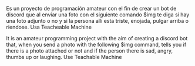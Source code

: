Es un proyecto de programación amateur con el fin de crear un bot de discord que al enviar una foto con el siguiente comando $img te diga si hay una foto adjunto o no y
si la persona allí esta triste, enojada, pulgar arriba o riendose. Usa Teacheable Machine

It is an amateur programming project with the aim of creating a discord bot that, when you send a photo with the following $img command, tells you if there is a photo attached or not and
if the person there is sad, angry, thumbs up or laughing. Use Teachable Machine
